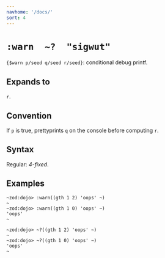 ```yaml
---
navhome: '/docs/'
sort: 4
---
```


# `:warn  ~?  "sigwut"`

`{$warn p/seed q/seed r/seed}`: conditional debug printf.

## Expands to

`r`.

## Convention

If `p` is true, prettyprints `q` on the console before computing `r`.

## Syntax

Regular: *4-fixed*.

## Examples

    ~zod:dojo> :warn((gth 1 2) 'oops' ~)
    ~
    ~zod:dojo> :warn((gth 1 0) 'oops' ~)
    'oops'
    ~

    ~zod:dojo> ~?((gth 1 2) 'oops' ~)
    ~
    ~zod:dojo> ~?((gth 1 0) 'oops' ~)
    'oops'
    ~
